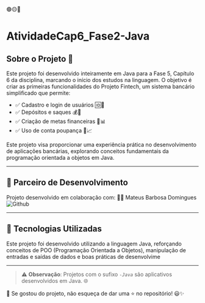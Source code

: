 🟢🟡🔴

# AtividadeCap6_Fase2-Java
 
## Sobre o Projeto 📌

Este projeto foi desenvolvido inteiramente em Java para a Fase 5, Capítulo 6 da disciplina, marcando o início dos estudos na linguagem. O objetivo é criar as primeiras funcionalidades do Projeto Fintech, um sistema bancário simplificado que permite:

* ✅ Cadastro e login de usuários 🆔🔑
* ✅ Depósitos e saques 💰💸
* ✅ Criação de metas financeiras 🎯📊
* ✅ Uso de conta poupança 🏦📈

Este projeto visa proporcionar uma experiência prática no desenvolvimento de aplicações bancárias, explorando conceitos fundamentais da programação orientada a objetos em Java.


---

## 👥 Parceiro de Desenvolvimento

Projeto desenvolvido em colaboração com:
👨‍💻 Mateus Barbosa Domingues
![Github](https://github.com/MBDomingues)


---

## 🚀 Tecnologias Utilizadas

Este projeto foi desenvolvido utilizando a linguagem Java, reforçando conceitos de POO (Programação Orientada a Objetos), manipulação de entradas e saídas de dados e boas práticas de desenvolvime

---


> ⚠️ **Observação**: Projetos com o sufixo *`-Java`* são aplicativos desenvolvidos em Java. 🌐  

📌 Se gostou do projeto, não esqueça de dar uma ⭐ no repositório! 😃✨